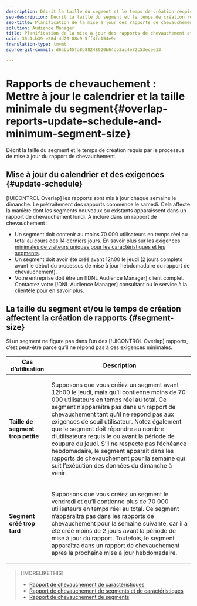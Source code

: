 ```yaml
---
description: Décrit la taille du segment et le temps de création requis par le processus de mise à jour du rapport de chevauchement.
seo-description: Décrit la taille du segment et le temps de création requis par le processus de mise à jour du rapport de chevauchement.
seo-title: Planification de la mise à jour des rapports de chevauchement et taille minimale du segment
solution: Audience Manager
title: Planification de la mise à jour des rapports de chevauchement et taille minimale du segment
uuid: 35c1cb39-e28d-4d20-88c9-5ff4fe154e9e
translation-type: tm+mt
source-git-commit: d6abb45fa8b88248920b64db3ac4e72c53ecee13

---
```



# Rapports de chevauchement : Mettre à jour le calendrier et la taille minimale du segment{#overlap-reports-update-schedule-and-minimum-segment-size}

Décrit la taille du segment et le temps de création requis par le processus de mise à jour du rapport de chevauchement.

## Mise à jour du calendrier et des exigences {#update-schedule}

[!UICONTROL Overlap] les rapports sont mis à jour chaque semaine le dimanche. Le prétraitement des rapports commence le samedi. Cela affecte la manière dont les segments nouveaux ou existants apparaissent dans un rapport de chevauchement lundi. À inclure dans un rapport de chevauchement :

* Un segment doit contenir au moins 70 000 utilisateurs en temps réel au total au cours des 14 derniers jours. En savoir plus sur les exigences [minimales de visiteurs uniques pour les caractéristiques et les segments](../../reporting/report-sampling.md#data-sampling-ratio).
* Un segment doit avoir été créé avant 12h00 le jeudi (2 jours complets avant le début du processus de mise à jour hebdomadaire du rapport de chevauchement).
* Votre entreprise doit être un [!DNL Audience Manager] client complet. Contactez votre [!DNL Audience Manager] consultant ou le service à la clientèle pour en savoir plus.

## La taille du segment et/ou le temps de création affectent la création de rapports {#segment-size}

Si un segment ne figure pas dans l’un des [!UICONTROL Overlap] rapports, c’est peut-être parce qu’il ne répond pas à ces exigences minimales.

<table id="table_BE2937C1FA314BBDBD1D026321D6E6B1"> 
 <thead> 
  <tr> 
   <th colname="col1" class="entry"> Cas d’utilisation </th> 
   <th colname="col2" class="entry"> Description </th> 
  </tr> 
 </thead>
 <tbody> 
  <tr> 
   <td colname="col1"> <p> <b>Taille de segment trop petite</b> </p> </td> 
   <td colname="col2"> <p>Supposons que vous créiez un segment avant 12h00 le jeudi, mais qu’il contienne moins de 70 000 utilisateurs en temps réel au total. Ce segment n’apparaîtra pas dans un rapport <span class="wintitle"></span> de chevauchement tant qu’il ne répond pas aux exigences de seuil utilisateur. Notez également que le segment doit répondre au nombre d’utilisateurs requis le ou avant la période de coupure du jeudi. S’il ne respecte pas l’échéance hebdomadaire, le segment apparaît dans les rapports <span class="wintitle"></span> de chevauchement pour la semaine qui suit l’exécution des données du dimanche à venir. </p> </td> 
  </tr> 
  <tr> 
   <td colname="col1"> <p> <b>Segment créé trop tard</b> </p> </td> 
   <td colname="col2"> <p>Supposons que vous créiez un segment le vendredi et qu’il contienne plus de 70 000 utilisateurs en temps réel au total. Ce segment n’apparaîtra pas dans les rapports <span class="wintitle"></span> de chevauchement pour la semaine suivante, car il a été créé moins de 2 jours avant la période de mise à jour du rapport. Toutefois, le segment apparaîtra dans un rapport <span class="wintitle"> de chevauchement</span> après la prochaine mise à jour hebdomadaire. </p> </td> 
  </tr> 
 </tbody> 
</table>

>[!MORELIKETHIS]
>
>* [Rapport de chevauchement de caractéristiques](../../reporting/dynamic-reports/trait-trait-overlap-report.md#trait-to-trait-overlap-report)
>* [Rapport de chevauchement de segments et de caractéristiques](../../reporting/dynamic-reports/segment-trait-overlap-report.md)
>* [Rapport de chevauchement de segments](../../reporting/dynamic-reports/segment-segment-overlap-report.md)

